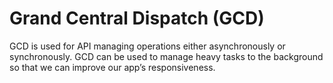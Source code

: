 # Grand Central Dispatch (GCD)
 GCD is used for API managing operations either asynchronously or synchronously. GCD can be used to manage heavy tasks to the background so that we can improve our app’s responsiveness.
